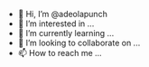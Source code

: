 - 👋 Hi, I’m @adeolapunch
- 👀 I’m interested in ...
- 🌱 I’m currently learning ...
- 💞️ I’m looking to collaborate on ...
- 📫 How to reach me ...

<!---
adeolapunch/adeolapunch is a ✨ special ✨ repository because its `README.md` (this file) appears on your GitHub profile.
You can click the Preview link to take a look at your changes.
--->
